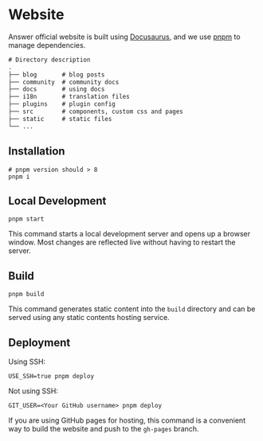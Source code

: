 # Website

Answer official website is built using [Docusaurus](https://docusaurus.io/), and we use [pnpm](https://pnpm.io/) to manage dependencies.

```txt
# Directory description
.
├── blog       # blog posts
├── community  # community docs
├── docs       # using docs
├── i18n       # translation files
├── plugins    # plugin config
├── src        # components, custom css and pages
├── static     # static files
└── ...
```

## Installation

```shell
# pnpm version should > 8
pnpm i
```

## Local Development

```shell
pnpm start
```

This command starts a local development server and opens up a browser window. Most changes are reflected live without having to restart the server.

## Build

```shell
pnpm build
```

This command generates static content into the `build` directory and can be served using any static contents hosting service.

## Deployment

Using SSH:

```shell
USE_SSH=true pnpm deploy
```

Not using SSH:

```shell
GIT_USER=<Your GitHub username> pnpm deploy
```

If you are using GitHub pages for hosting, this command is a convenient way to build the website and push to the `gh-pages` branch.

